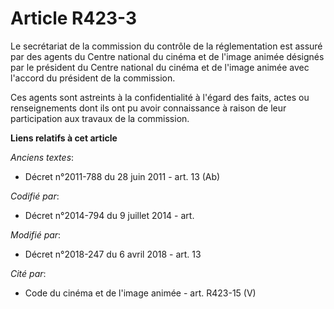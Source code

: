 # Article R423-3

Le secrétariat de la commission du contrôle de la réglementation est assuré par des agents du Centre national du cinéma et de
l'image animée désignés par le président du Centre national du cinéma et de l'image animée avec l'accord du président de la
commission.

Ces agents sont astreints à la confidentialité à l'égard des faits, actes ou renseignements dont ils ont pu avoir
connaissance à raison de leur participation aux travaux de la commission.

**Liens relatifs à cet article**

_Anciens textes_:

  - Décret n°2011-788 du 28 juin 2011 - art. 13 (Ab)

_Codifié par_:

  - Décret n°2014-794 du 9 juillet 2014 - art.

_Modifié par_:

  - Décret n°2018-247 du 6 avril 2018 - art. 13

_Cité par_:

  - Code du cinéma et de l'image animée - art. R423-15 (V)
